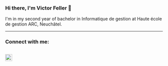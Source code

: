<!--
**VictorFeller/VictorFeller** is a ✨ _special_ ✨ repository because its `README.md` (this file) appears on your GitHub profile.

Here are some ideas to get you started:

- 🔭 I’m currently working on ...
- 🌱 I’m currently learning ...
- 👯 I’m looking to collaborate on ...
- 🤔 I’m looking for help with ...
- 💬 Ask me about ...
- 📫 How to reach me: ...
- 😄 Pronouns: ...
- ⚡ Fun fact: ...
-->

### Hi there, I'm Victor Feller 👋

I'm in my second year of bachelor in Informatique de gestion at Haute école de gestion ARC, Neuchâtel.

---
### Connect with me:
[<img align="left" alt="victor-feller | LinkedIn" width="22px" src="https://cdn.jsdelivr.net/npm/simple-icons@v3/icons/linkedin.svg" />][linkedin]
<br />
---


[linkedin]: https://www.linkedin.com/in/victor-feller
<!--[website]: https://VFeller.com
[twitter]: https://twitter.com/codeSTACKr
[youtube]: https://youtube.com/codeSTACKr
[instagram]: https://instagram.com/codeSTACKr-->



<!-- Inspiration :
                  https://github.com/codeSTACKr/codeSTACKr/blob/master/README.md
                  https://www.youtube.com/watch?v=ECuqb5Tv9qI&ab_channel=codeSTACKr
-->
